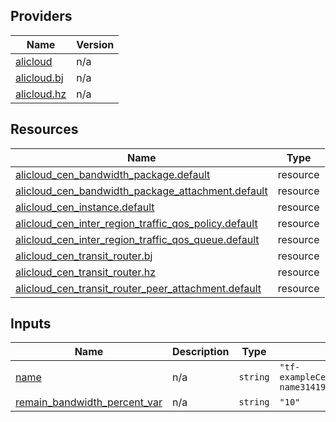 <!-- BEGIN_TF_DOCS -->
## Providers

| Name | Version |
|------|---------|
| <a name="provider_alicloud"></a> [alicloud](#provider\_alicloud) | n/a |
| <a name="provider_alicloud.bj"></a> [alicloud.bj](#provider\_alicloud.bj) | n/a |
| <a name="provider_alicloud.hz"></a> [alicloud.hz](#provider\_alicloud.hz) | n/a |

## Resources

| Name | Type |
|------|------|
| [alicloud_cen_bandwidth_package.default](https://registry.terraform.io/providers/hashicorp/alicloud/latest/docs/resources/cen_bandwidth_package) | resource |
| [alicloud_cen_bandwidth_package_attachment.default](https://registry.terraform.io/providers/hashicorp/alicloud/latest/docs/resources/cen_bandwidth_package_attachment) | resource |
| [alicloud_cen_instance.default](https://registry.terraform.io/providers/hashicorp/alicloud/latest/docs/resources/cen_instance) | resource |
| [alicloud_cen_inter_region_traffic_qos_policy.default](https://registry.terraform.io/providers/hashicorp/alicloud/latest/docs/resources/cen_inter_region_traffic_qos_policy) | resource |
| [alicloud_cen_inter_region_traffic_qos_queue.default](https://registry.terraform.io/providers/hashicorp/alicloud/latest/docs/resources/cen_inter_region_traffic_qos_queue) | resource |
| [alicloud_cen_transit_router.bj](https://registry.terraform.io/providers/hashicorp/alicloud/latest/docs/resources/cen_transit_router) | resource |
| [alicloud_cen_transit_router.hz](https://registry.terraform.io/providers/hashicorp/alicloud/latest/docs/resources/cen_transit_router) | resource |
| [alicloud_cen_transit_router_peer_attachment.default](https://registry.terraform.io/providers/hashicorp/alicloud/latest/docs/resources/cen_transit_router_peer_attachment) | resource |

## Inputs

| Name | Description | Type | Default | Required |
|------|-------------|------|---------|:--------:|
| <a name="input_name"></a> [name](#input\_name) | n/a | `string` | `"tf-exampleCenInterRegionTrafficQosQueue-name31419"` | no |
| <a name="input_remain_bandwidth_percent_var"></a> [remain\_bandwidth\_percent\_var](#input\_remain\_bandwidth\_percent\_var) | n/a | `string` | `"10"` | no |
<!-- END_TF_DOCS -->    